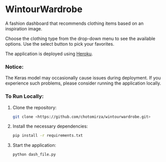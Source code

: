 # WintourWardrobe

A fashion dashboard that recommends clothing items based on an inspiration image.

Choose the clothing type from the drop-down menu to see the available options. Use the select button to pick your favorites.

The application is deployed using [Heroku](https://ww-dash-app-434e97319242.herokuapp.com/).

### Notice:
The Keras model may occasionally cause issues during deployment. If you experience such problems, please consider running the application locally.

### To Run Locally:
1. Clone the repository:
    ```bash
    git clone <https://github.com/chotomirza/wintourwardrobe.git>
    ```
2. Install the necessary dependencies:
    ```bash
    pip install -r requirements.txt
    ```
3. Start the application:
    ```bash
    python dash_file.py
    ```
